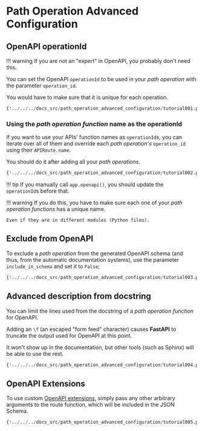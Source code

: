 # Path Operation Advanced Configuration

## OpenAPI operationId

!!! warning
    If you are not an "expert" in OpenAPI, you probably don't need this.

You can set the OpenAPI `operationId` to be used in your *path operation* with the parameter `operation_id`.

You would have to make sure that it is unique for each operation.

```Python hl_lines="6"
{!../../../docs_src/path_operation_advanced_configuration/tutorial001.py!}
```

### Using the *path operation function* name as the operationId

If you want to use your APIs' function names as `operationId`s, you can iterate over all of them and override each *path operation's* `operation_id` using their `APIRoute.name`.

You should do it after adding all your *path operations*.

```Python hl_lines="2 12 13 14 15 16 17 18 19 20 21 24"
{!../../../docs_src/path_operation_advanced_configuration/tutorial002.py!}
```

!!! tip
    If you manually call `app.openapi()`, you should update the `operationId`s before that.

!!! warning
    If you do this, you have to make sure each one of your *path operation functions* has a unique name.

    Even if they are in different modules (Python files).

## Exclude from OpenAPI

To exclude a *path operation* from the generated OpenAPI schema (and thus, from the automatic documentation systems), use the parameter `include_in_schema` and set it to `False`;

```Python hl_lines="6"
{!../../../docs_src/path_operation_advanced_configuration/tutorial003.py!}
```

## Advanced description from docstring

You can limit the lines used from the docstring of a *path operation function* for OpenAPI.

Adding an `\f` (an escaped "form feed" character) causes **FastAPI** to truncate the output used for OpenAPI at this point.

It won't show up in the documentation, but other tools (such as Sphinx) will be able to use the rest.

```Python hl_lines="19 20 21 22 23 24 25 26 27 28 29"
{!../../../docs_src/path_operation_advanced_configuration/tutorial004.py!}
```

## OpenAPI Extensions

To use custom [OpenAPI extensions](https://swagger.io/docs/specification/openapi-extensions/), simply pass any other arbitrary arguments to the route function, which will be included in the JSON Schema.

```Python hl_lines="6"
{!../../../docs_src/path_operation_advanced_configuration/tutorial005.py!}
```

